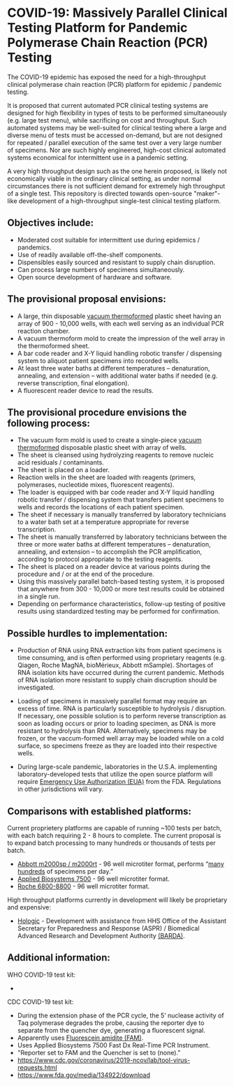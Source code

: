 # COVID-19:  Massively Parallel Clinical Testing Platform for Pandemic Polymerase Chain Reaction (PCR) Testing

The COVID-19 epidemic has exposed the need for a high-throughput clinical polymerase chain reaction (PCR) platform for epidemic / pandemic testing. 

It is proposed that current automated PCR clinical testing systems are designed for high flexibility in types of tests to be performed simultaneously (e.g. large test menu), while sacrificing on cost and throughput. Such automated systems may be well-suited for clinical testing where a large and diverse menu of tests must be accessed on-demand, but are not designed for repeated / parallel execution of the same test over a very large number of specimens.  Nor are such highly engineered, high-cost clinical automated systems economical for intermittent use in a pandemic setting.

A very high throughput design such as the one herein proposed, is likely not economically viable in the ordinary clinical setting, as under normal circumstances there is not sufficient demand for extremely high throughput of a single test. This repository is directed towards open-source "maker"-like development of a high-throughput single-test clinical testing platform.  

## Objectives include:

- Moderated cost suitable for intermittent use during epidemics / pandemics.
- Use of readily available off-the-shelf components.
- Dispensibles easily sourced and resistant to supply chain disruption.
- Can process large numbers of specimens simultaneously.
- Open source development of hardware and software.

## The provisional proposal envisions:

- A large, thin disposable [vacuum thermoformed](https://youtu.be/DWWq2hH7imA?t=84) plastic sheet having an array of 900 - 10,000 wells, with each well serving as an individual PCR reaction chamber.
- A vacuum thermoform mold to create the impression of the well array in the thermoformed sheet.
- A bar code reader and X-Y liquid handling robotic transfer / dispensing system to aliquot patient specimens into recorded wells.
- At least three water baths at different temperatures – denaturation, annealing, and extension – with additional water baths if needed (e.g. reverse transcription, final elongation).
- A fluorescent reader device to read the results.

## The provisional procedure envisions the following process:

- The vacuum form mold is used to create a single-piece [vacuum thermoformed](https://youtu.be/DWWq2hH7imA?t=84) disposable plastic sheet with array of wells.
- The sheet is cleansed using hydrolyzing reagents to remove nucleic acid residuals / contaminants.
- The sheet is placed on a loader.
- Reaction wells in the sheet are loaded with reagents (primers, polymerases, nucleotide mixes, fluorescent reagents).
- The loader is equipped with bar code reader and X-Y liquid handling robotic transfer / dispensing system that transfers patient specimens to wells and records the locations of each patient specimen.
- The sheet if necessary is manually transferred by laboratory technicians to a water bath set at a temperature appropriate for reverse transcription.
- The sheet is manually transferred by laboratory technicians between the three or more water baths at different temperatures – denaturation, annealing, and extension – to accomplish the PCR amplification, according to protocol appropriate to the testing reagents.
- The sheet is placed on a reader device at various points during the procedure and / or at the end of the procedure.
- Using this massively parallel batch-based testing system, it is proposed that anywhere from 300 - 10,000 or more test results could be obtained in a single run.
- Depending on performance characteristics, follow-up testing of positive results using standardized testing may be performed for confirmation.

## Possible hurdles to implementation:

- Production of RNA using RNA extraction kits from patient specimens is time consuming, and is often performed using proprietary reagents (e.g. Qiagen, Roche MagNA, bioMérieux, Abbott mSample). Shortages of RNA isolation kits have occurred during the current pandemic. Methods of RNA isolation more resistant to supply chain discruption should be investigated.

- Loading of specimens in massively parallel format may require an excess of time. RNA is particularly susceptible to hydrolysis / disruption. If necessary, one possible solution is to perform reverse transcription as soon as loading occurs or prior to loading specimen, as DNA is more resistant to hydrolysis than RNA. Alternatively, specimens may be frozen, or the vaccum-formed well array may be loaded while on a cold surface, so specimens freeze as they are loaded into their respective wells.

- During large-scale pandemic, laboratories in the U.S.A. implementing laboratory-developed tests that utilize the open source platform will require [Emergency Use Authorization (EUA)](https://www.fda.gov/emergency-preparedness-and-response/mcm-legal-regulatory-and-policy-framework/emergency-use-authorization) from the FDA. Regulations in other jurisdictions will vary.

## Comparisons with established platforms:

Current proprietery platforms are capable of running ~100 tests per batch, with each batch requiring 2 - 8 hours to complete. The current proposal is to expand batch processing to many hundreds or thousands of tests per batch.

- [Abbott m2000sp / m2000rt](https://www.molecular.abbott/us/en/products/instrumentation/m2000-realtime-system) -  96 well microtiter format, performs “[many hundreds](https://www.youtube.com/watch?v=IAU1BC21RsY) of specimens per day.”
- [Applied Biosystems 7500](https://www.thermofisher.com/us/en/home/life-science/pcr/real-time-pcr/real-time-pcr-instruments/7500-fast-real-time-pcr-system.html)  - 96 well microtiter format.
- [Roche 6800-8800](https://diagnostics.roche.com/us/en/products/systems/cobas-8800-system.html) - 96 well microtiter format.

High throughput platforms currently in development will likely be proprietary and expensive:
- [Hologic](https://www.hhs.gov/about/news/2020/03/09/hhs-supports-development-of-first-high-throughput-covid-19-diagnostic-test.html) - Development with assistance from HHS Office of the Assistant Secretary for Preparedness and Response (ASPR) / Biomedical Advanced Research and Development Authority [(BARDA)](https://www.phe.gov/about/barda/Pages/default.aspx).

## Additional information:

WHO COVID-19 test kit:

- 

CDC COVID-19 test kit:

- During the extension phase of the PCR cycle, the 5’ nuclease activity of Taq polymerase degrades the probe, causing the reporter dye to separate from the quencher dye, generating a fluorescent signal.
- Apparently uses [Fluorescein amidite (FAM)](https://en.wikipedia.org/wiki/Fluorescein_amidite).
- Uses Applied Biosystems 7500 Fast Dx Real-Time PCR Instrument.
- "Reporter set to FAM and the Quencher is set to (none)."
- https://www.cdc.gov/coronavirus/2019-ncov/lab/tool-virus-requests.html
- https://www.fda.gov/media/134922/download
